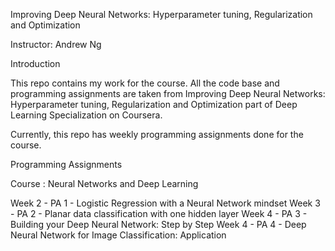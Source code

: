 Improving Deep Neural Networks: Hyperparameter tuning, Regularization and Optimization

Instructor: Andrew Ng

Introduction

This repo contains my work for the course. All the code base and programming assignments are taken from Improving Deep Neural Networks: Hyperparameter tuning, Regularization and Optimization part of Deep Learning Specialization on Coursera.

Currently, this repo has weekly programming assignments done for the course.

Programming Assignments

Course : Neural Networks and Deep Learning

Week 2 - PA 1 - Logistic Regression with a Neural Network mindset
Week 3 - PA 2 - Planar data classification with one hidden layer
Week 4 - PA 3 - Building your Deep Neural Network: Step by Step
Week 4 - PA 4 - Deep Neural Network for Image Classification: Application
